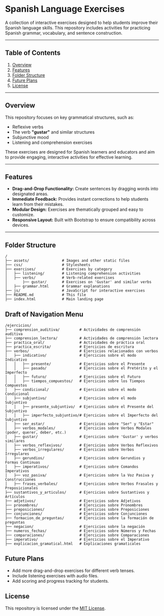 # Spanish Language Exercises

A collection of interactive exercises designed to help students improve their Spanish language skills. This repository includes activities for practicing Spanish grammar, vocabulary, and sentence construction.

---

## Table of Contents
1. [Overview](#overview)
2. [Features](#features)
3. [Folder Structure](#folder-structure)
4. [Future Plans](#future-plans)
5. [License](#License)

---

## Overview

This repository focuses on key grammatical structures, such as:
- Reflexive verbs
- The verb **"gustar"** and similar structures
- Subjunctive mood
- Listening and comprehension exercises

These exercises are designed for Spanish learners and educators and aim to provide engaging, interactive activities for effective learning.

---

## Features

- **Drag-and-Drop Functionality:** Create sentences by dragging words into designated areas.
- **Immediate Feedback:** Provides instant corrections to help students learn from their mistakes.
- **Modular Design:** Exercises are thematically grouped and easy to customize.
- **Responsive Layout:** Built with Bootstrap to ensure compatibility across devices.

---

## Folder Structure

```plaintext
/
├── assets/               # Images and other static files
├── css/                  # Stylesheets
├── exercises/            # Exercises by category
│   ├── listening/        # Listening comprehension activities
│   ├── verbs/            # Verb-related exercises
│       ├── gustar/       # Exercises on 'Gustar' and similar verbs
│   ├── grammar.html      # Grammar explanations
├── js/                   # JavaScript for interactive exercises
├── README.md             # This file
├── index.html            # Main landing page
```

## Draft of Navigation Menu

```plaintext
/ejercicios/
├── comprension_auditiva/         # Actividades de comprensión auditiva
├── comprension_lectora/          # Actividades de comprensión lectora
├── practica_oral/                # Actividades de práctica oral
├── practica_escrita/             # Ejercicios de escritura
├── verbos/                       # Ejercicios relacionados con verbos
│   ├── indicativo/               # Ejercicios sobre el modo Indicativo
│   │   ├── presente/             # Ejercicios sobre el Presente
│   │   ├── pasado/               # Ejercicios sobre el Pretérito y el Imperfecto
│   │   ├── futuro/               # Ejercicios sobre el Futuro
│   │   ├── tiempos_compuestos/   # Ejercicios sobre los Tiempos Compuestos
│   ├── condicional/              # Ejercicios sobre el modo Condicional
│   ├── subjuntivo/               # Ejercicios sobre el modo Subjuntivo
│   │   ├── presente_subjuntivo/  # Ejercicios sobre el Presente del Subjuntivo
│   │   ├── imperfecto_subjuntivo/# Ejercicios sobre el Imperfecto del Subjuntivo
│   ├── ser_estar/                # Ejercicios sobre "Ser" y "Estar"
│   ├── verbos_modales/           # Ejercicios sobre Verbos Modales (poder, querer, deber, etc.)
│   ├── gustar/                   # Ejercicios sobre 'Gustar' y verbos similares
│   ├── verbos_reflexivos/        # Ejercicios sobre Verbos Reflexivos
│   ├── verbos_irregulares/       # Ejercicios sobre Verbos Irregulares
│   ├── gerundios/                # Ejercicios sobre Gerundios y Formas Continuas
│   ├── imperativos/              # Ejercicios sobre Comandos Imperativos
│   ├── voz_pasiva/               # Ejercicios sobre la Voz Pasiva y Construcciones
│   ├── frases_verbales/          # Ejercicios sobre Verbos Frasales y Preposicionales
├── sustantivos_y_articulos/      # Ejercicios sobre Sustantivos y Artículos
├── adjetivos/                    # Ejercicios sobre Adjetivos
├── pronombres/                   # Ejercicios sobre Pronombres
├── preposiciones/                # Ejercicios sobre Preposiciones
├── conjunciones/                 # Ejercicios sobre Conjunciones
├── formacion_de_preguntas/       # Ejercicios sobre la formación de preguntas
├── negacion/                     # Ejercicios sobre la negación
├── numeros_fechas/               # Ejercicios sobre Números y Fechas
├── comparaciones/                # Ejercicios sobre Comparaciones
├── imperativo/                   # Ejercicios sobre el Imperativo
├── explicacion_gramatical.html   # Explicaciones gramaticales
```

## Future Plans
- Add more drag-and-drop exercises for different verb tenses.
- Include listening exercises with audio files.
- Add scoring and progress tracking for students.

## License
This repository is licensed under the [MIT License](https://opensource.org/licenses/MIT).

